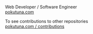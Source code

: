 Web Developer / Software Engineer  
[pokutuna.com](https://pokutuna.com/)

To see contributions to other repositories  
[pokutuna.com / contributions](https://pokutuna.com/contributions)

<!--
[![pokutuna's GitHub stats](https://github-readme-stats.vercel.app/api?username=pokutuna&count_private=true&show_icons=true)](https://github.com/anuraghazra/github-readme-stats)


[![Top Langs](https://github-readme-stats.vercel.app/api/top-langs/?username=pokutuna&layout=compact)](https://github.com/anuraghazra/github-readme-stats)

-->
